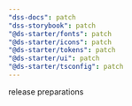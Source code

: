 ```yaml
---
"dss-docs": patch
"dss-storybook": patch
"@ds-starter/fonts": patch
"@ds-starter/icons": patch
"@ds-starter/tokens": patch
"@ds-starter/ui": patch
"@ds-starter/tsconfig": patch
---
```


release preparations
